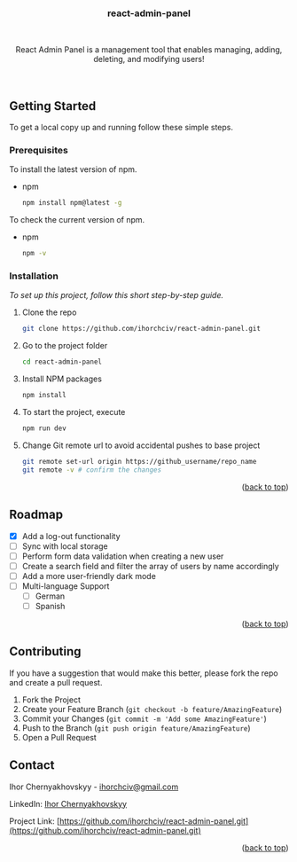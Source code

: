 <a id="readme-top"></a>

<!-- PROJECT NAME -->

  <h3 align="center">react-admin-panel</h3>
<br />

  <p align="center">
    React Admin Panel is a management tool that enables managing, adding, deleting, and modifying users!
    <br />
    <br />
    <br />

<!-- GETTING STARTED -->

## Getting Started

To get a local copy up and running follow these simple steps.

### Prerequisites

To install the latest version of npm.

- npm
  ```sh
  npm install npm@latest -g
  ```

To check the current version of npm.

- npm
  ```sh
  npm -v
  ```

### Installation

_To set up this project, follow this short step-by-step guide._

1. Clone the repo
   ```sh
   git clone https://github.com/ihorchciv/react-admin-panel.git
   ```
2. Go to the project folder
   ```sh
   cd react-admin-panel
   ```
3. Install NPM packages
   ```sh
   npm install
   ```
4. To start the project, execute
   ```sh
   npm run dev
   ```
5. Change Git remote url to avoid accidental pushes to base project
   ```sh
   git remote set-url origin https://github_username/repo_name
   git remote -v # confirm the changes
   ```

<p align="right">(<a href="#readme-top">back to top</a>)</p>

<!-- ROADMAP -->

## Roadmap

- [x] Add a log-out functionality
- [ ] Sync with local storage
- [ ] Perform form data validation when creating a new user
- [ ] Create a search field and filter the array of users by name accordingly
- [ ] Add a more user-friendly dark mode
- [ ] Multi-language Support
  - [ ] German
  - [ ] Spanish

<p align="right">(<a href="#readme-top">back to top</a>)</p>

<!-- CONTRIBUTING -->

## Contributing

If you have a suggestion that would make this better, please fork the repo and create a pull request.

1. Fork the Project
2. Create your Feature Branch (`git checkout -b feature/AmazingFeature`)
3. Commit your Changes (`git commit -m 'Add some AmazingFeature'`)
4. Push to the Branch (`git push origin feature/AmazingFeature`)
5. Open a Pull Request

<!-- CONTACT -->

## Contact

Ihor Chernyakhovskyy - ihorchciv@gmail.com

LinkedIn: [Ihor Chernyakhovskyy](https://www.linkedin.com/in/ihor-chernyakhovskyy-9659b525a)

Project Link: [https://github.com/ihorchciv/react-admin-panel.git](https://github.com/ihorchciv/react-admin-panel.git)

<p align="right">(<a href="#readme-top">back to top</a>)</p>
